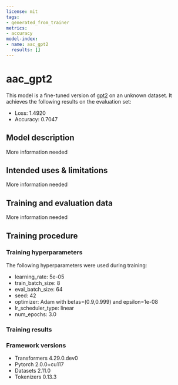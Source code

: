```yaml
---
license: mit
tags:
- generated_from_trainer
metrics:
- accuracy
model-index:
- name: aac_gpt2
  results: []
---
```


<!-- This model card has been generated automatically according to the information the Trainer had access to. You
should probably proofread and complete it, then remove this comment. -->

# aac_gpt2

This model is a fine-tuned version of [gpt2](https://huggingface.co/gpt2) on an unknown dataset.
It achieves the following results on the evaluation set:
- Loss: 1.4920
- Accuracy: 0.7047

## Model description

More information needed

## Intended uses & limitations

More information needed

## Training and evaluation data

More information needed

## Training procedure

### Training hyperparameters

The following hyperparameters were used during training:
- learning_rate: 5e-05
- train_batch_size: 8
- eval_batch_size: 64
- seed: 42
- optimizer: Adam with betas=(0.9,0.999) and epsilon=1e-08
- lr_scheduler_type: linear
- num_epochs: 3.0

### Training results



### Framework versions

- Transformers 4.29.0.dev0
- Pytorch 2.0.0+cu117
- Datasets 2.11.0
- Tokenizers 0.13.3

